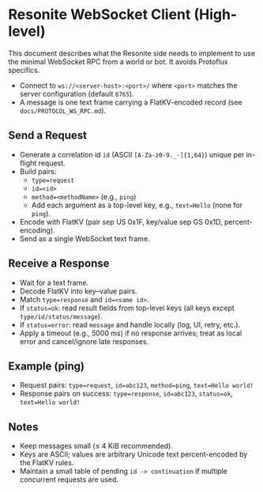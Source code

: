 # Resonite WebSocket Client (High-level)

This document describes what the Resonite side needs to implement to use the minimal WebSocket RPC from a world or bot. It avoids Protoflux specifics.

- Connect to `ws://<server-host>:<port>/` where `<port>` matches the server configuration (default `8765`).
- A message is one text frame carrying a FlatKV-encoded record (see `docs/PROTOCOL_WS_RPC.md`).

## Send a Request

- Generate a correlation id `id` (ASCII `[A-Za-z0-9._-]{1,64}`) unique per in-flight request.
- Build pairs:
  - `type=request`
  - `id=<id>`
  - `method=<methodName>` (e.g., `ping`)
  - Add each argument as a top-level key, e.g., `text=Hello` (none for `ping`).
- Encode with FlatKV (pair sep US 0x1F, key/value sep GS 0x1D, percent-encoding).
- Send as a single WebSocket text frame.

## Receive a Response

- Wait for a text frame.
- Decode FlatKV into key–value pairs.
- Match `type=response` and `id=<same id>`.
- If `status=ok`: read result fields from top-level keys (all keys except `type/id/status/message`).
- If `status=error`: read `message` and handle locally (log, UI, retry, etc.).
- Apply a timeout (e.g., 5000 ms) if no response arrives; treat as local error and cancel/ignore late responses.

## Example (ping)

- Request pairs: `type=request`, `id=abc123`, `method=ping`, `text=Hello world!`
- Response pairs on success: `type=response`, `id=abc123`, `status=ok`, `text=Hello world!`

## Notes

- Keep messages small (≤ 4 KiB recommended).
- Keys are ASCII; values are arbitrary Unicode text percent-encoded by the FlatKV rules.
- Maintain a small table of pending `id -> continuation` if multiple concurrent requests are used.
